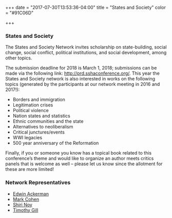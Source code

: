 +++
date = "2017-07-30T13:53:36-04:00"
title = "States and Society"
color = "#91C06D"

+++

### States and Society

The States and Society Network invites scholarship on state-building, social change, social conflict, political institutions, and social development, among other topics.

The submission deadline for 2018 is March 1, 2018; submissions can be made via the following link: http://prd.sshaconference.org/. This year the States and Society network is also interested in works on the following topics (generated by the participants at our network meeting in 2016 and 2017!):
- Borders and immigration
- Legitimation crises
- Political violence
- Nation states and statistics
- Ethnic communities and the state
- Alternatives to neoliberalism
- Critical junctures/events
- WWI legacies
- 500 year anniversary of the Reformation

Finally, if you or someone you know has a topical book related to this conference’s theme and would like to organize an author meets critics panels that is welcome as well – please let us know since the allotment for these are more limited!

### Network Representatives

- [Edwin Ackerman](mailto:efackerm@maxwell.syr.edu)
- [Mark Cohen](mailto:mark.cohen@cuhk.edu.hk)
- [Shiri Noy](mailto:noys@denison.edu)
- [Timothy Gill](mailto:gillt@uncw.edu)
